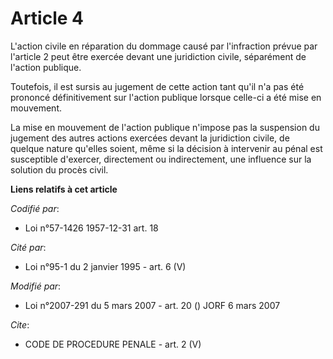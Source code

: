 # Article 4

L'action civile en réparation du dommage causé par l'infraction prévue par l'article 2 peut être exercée devant une
juridiction civile, séparément de l'action publique.

Toutefois, il est sursis au jugement de cette action tant qu'il n'a pas été prononcé définitivement sur l'action publique
lorsque celle-ci a été mise en mouvement.

La mise en mouvement de l'action publique n'impose pas la suspension du jugement des autres actions exercées devant la
juridiction civile, de quelque nature qu'elles soient, même si la décision à intervenir au pénal est susceptible d'exercer,
directement ou indirectement, une influence sur la solution du procès civil.

**Liens relatifs à cet article**

_Codifié par_:

  - Loi n°57-1426 1957-12-31 art. 18

_Cité par_:

  - Loi n°95-1 du 2 janvier 1995 - art. 6 (V)

_Modifié par_:

  - Loi n°2007-291 du 5 mars 2007 - art. 20 () JORF 6 mars 2007

_Cite_:

  - CODE DE PROCEDURE PENALE - art. 2 (V)
